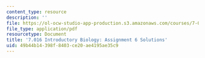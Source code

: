 ```yaml
---
content_type: resource
description: ''
file: https://ol-ocw-studio-app-production.s3.amazonaws.com/courses/7-016-introductory-biology-fall-2018/49b44b14398f8403ce20ae4195ae35c9_MIT7_016F18PS6_soln.pdf
file_type: application/pdf
resourcetype: Document
title: '7.016 Introductory Biology: Assignment 6 Solutions'
uid: 49b44b14-398f-8403-ce20-ae4195ae35c9
---
```

